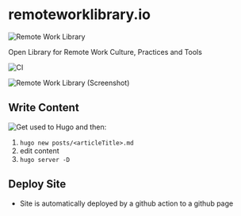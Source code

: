 # remoteworklibrary.io

![Remote Work Library](https://github.com/adersberger/remoteworklibrary.io/blob/master/static/logo.png "Remote Work Library")

Open Library for Remote Work Culture, Practices and Tools

![CI](https://github.com/remoteworklibrary/remoteworklibrary.io/workflows/CI/badge.svg)

![Remote Work Library (Screenshot)](https://github.com/adersberger/remoteworklibrary.io/blob/master/screenshot.png "Remote Work Library (Screenshot)")

## Write Content
![Get used to Hugo](https://gohugo.io/getting-started/quick-start) and then:
 1) `hugo new posts/<articleTitle>.md`
 2) edit content
 3) `hugo server -D`

## Deploy Site
 * Site is automatically deployed by a github action to a github page
